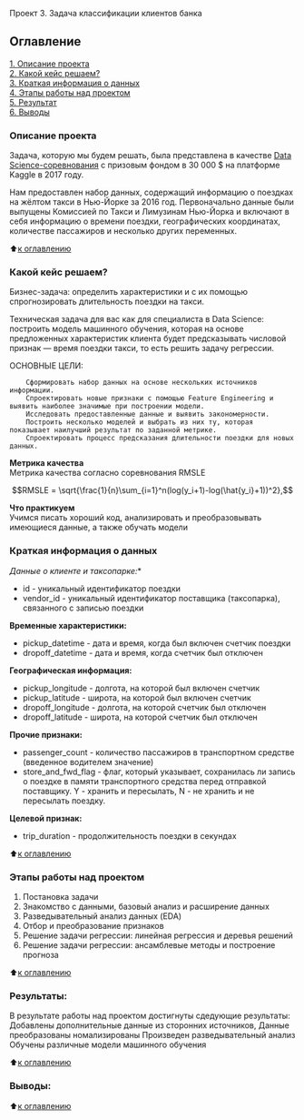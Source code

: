 Проект 3. Задача классификации клиентов банка

## Оглавление  
[1. Описание проекта](#Описание-проекта)  
[2. Какой кейс решаем?](#Какой-кейс-решаем)  
[3. Краткая информация о данных](#Краткая-информация-о-данных)  
[4. Этапы работы над проектом](#Этапы-работы-над-проектом)  
[5. Результат](#Результат)    
[6. Выводы](#Выводы) 

### Описание проекта    
Задача, которую мы будем решать, была представлена в качестве [Data Science-соревнования](https://www.kaggle.com/competitions/nyc-taxi-trip-duration/overview) с призовым фондом в 30 000 $ на платформе Kaggle в 2017 году.

Нам предоставлен набор данных, содержащий информацию о поездках на жёлтом такси в Нью-Йорке за 2016 год. Первоначально данные были выпущены Комиссией по Такси и Лимузинам Нью-Йорка и включают в себя информацию о времени поездки, географических координатах, количестве пассажиров и несколько других переменных.


:arrow_up:[к оглавлению](#Оглавление)


### Какой кейс решаем?    
Бизнес-задача: определить характеристики и с их помощью спрогнозировать длительность поездки на такси.

Техническая задача для вас как для специалиста в Data Science: построить модель машинного обучения, которая на основе предложенных характеристик клиента будет предсказывать числовой признак — время поездки такси, то есть решить задачу регрессии.

ОСНОВНЫЕ ЦЕЛИ:

        Сформировать набор данных на основе нескольких источников информации.
        Спроектировать новые признаки с помощью Feature Engineering и выявить наиболее значимые при построении модели.
        Исследовать предоставленные данные и выявить закономерности.
        Построить несколько моделей и выбрать из них ту, которая показывает наилучший результат по заданной метрике.
        Спроектировать процесс предсказания длительности поездки для новых данных.

**Метрика качества**     
Метрика качества согласно соревнования RMSLE           

$$RMSLE = \sqrt{\frac{1}{n}\sum_{i=1}^n(log(y_i+1)-log(\hat{y_i}+1))^2},$$


**Что практикуем**     
Учимся писать хороший код, анализировать и преобразовывать имеющиеся данные, а также обучать модели


### Краткая информация о данных
*Данные о клиенте и таксопарке:**
* id - уникальный идентификатор поездки
* vendor_id - уникальный идентификатор поставщика (таксопарка), связанного с записью поездки

**Временные характеристики:**
* pickup_datetime - дата и время, когда был включен счетчик поездки
* dropoff_datetime - дата и время, когда счетчик был отключен

**Географическая информация:**
* pickup_longitude -  долгота, на которой был включен счетчик
* pickup_latitude - широта, на которой был включен счетчик
* dropoff_longitude - долгота, на которой счетчик был отключен
* dropoff_latitude - широта, на которой счетчик был отключен

**Прочие признаки:**
* passenger_count - количество пассажиров в транспортном средстве (введенное водителем значение)
* store_and_fwd_flag - флаг, который указывает, сохранилась ли запись о поездке в памяти транспортного средства перед отправкой поставщику. Y - хранить и пересылать, N - не хранить и не пересылать поездку.

**Целевой признак:**
* trip_duration - продолжительность поездки в секундах

:arrow_up:[к оглавлению](#Оглавление)


### Этапы работы над проектом  
1. Постановка задачи
2. Знакомство с данными, базовый анализ и расширение данных
3. Разведывательный анализ данных (EDA)
4. Отбор и преобразование признаков
5. Решение задачи регрессии: линейная регрессия и деревья решений
6. Решение задачи регрессии: ансамблевые методы и построение прогноза

:arrow_up:[к оглавлению](#Оглавление)


### Результаты:  
В результате работы над проектом достигнуты сдедующие результаты:
Добавлены дополнительные данные из сторонних источников,
Данные преобразованы номализированы
Произведен разведывательный анализ
Обучены различные модели машинного обучения

:arrow_up:[к оглавлению](#Оглавление)


### Выводы:  


:arrow_up:[к оглавлению](#Оглавление)

